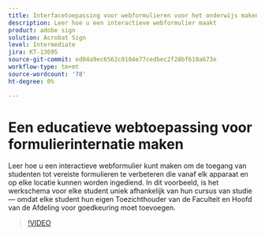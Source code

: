 ```yaml
---
title: Interfacetoepassing voor webformulieren voor het onderwijs maken
description: Leer hoe u een interactieve webformulier maakt
product: adobe sign
solution: Acrobat Sign
level: Intermediate
jira: KT-13695
source-git-commit: ed04a9ec6562c0104e77cedbec2f28bf610a673e
workflow-type: tm+mt
source-wordcount: '78'
ht-degree: 0%

---
```


# Een educatieve webtoepassing voor formulierinternatie maken

Leer hoe u een interactieve webformulier kunt maken om de toegang van studenten tot vereiste formulieren te verbeteren die vanaf elk apparaat en op elke locatie kunnen worden ingediend. In dit voorbeeld, is het werkschema voor elke student uniek afhankelijk van hun cursus van studie — omdat elke student hun eigen Toezichthouder van de Faculteit en Hoofd van de Afdeling voor goedkeuring moet toevoegen.

>[!VIDEO](https://video.tv.adobe.com/v/3421853?quality=12&learn=on&hidetitle=true)

